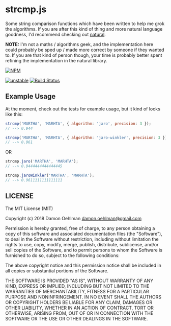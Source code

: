 # strcmp.js

Some string comparison functions which have been written to help me grok
the algorithms.  If you are after this kind of thing and more natural
language goodness, I'd recommend checking out
[natural](https://github.com/NaturalNode/natural).

**NOTE:** I'm not a maths / algorithms geek, and the implementation here 
could probably be sped up / made more correct by someone if they wanted to.
If you are that kind of person though, your time is probably better spent
refining the implementation in the natural library.

[![NPM](https://nodei.co/npm/strcmp.png)](https://nodei.co/npm/strcmp/)

[![unstable](https://img.shields.io/badge/stability-unstable-yellowgreen.svg)](https://github.com/dominictarr/stability#unstable) [![Build Status](https://api.travis-ci.org/DamonOehlman/strcmp.js.svg?branch=master)](https://travis-ci.org/DamonOehlman/strcmp.js)

## Example Usage

At the moment, check out the tests for example usage, but it kind of
looks like this:

```js
strcmp('MARTHA', 'MARHTA', { algorithm: 'jaro', precision: 3 });
// --> 0.944

strcmp('MARTHA', 'MARHTA', { algorithm: 'jaro-winkler', precision: 3 });
// --> 0.961
```

OR

```js
strcmp.jaro('MARTHA', 'MARHTA');
// --> 0.9444444444444445

strcmp.jaroWinkler('MARTHA', 'MARHTA');
// --> 0.9611111111111111
```

## LICENSE

The MIT License (MIT)

Copyright (c) 2018 Damon Oehlman <damon.oehlman@gmail.com>

Permission is hereby granted, free of charge, to any person obtaining a copy
of this software and associated documentation files (the "Software"), to deal
in the Software without restriction, including without limitation the rights
to use, copy, modify, merge, publish, distribute, sublicense, and/or sell
copies of the Software, and to permit persons to whom the Software is
furnished to do so, subject to the following conditions:

The above copyright notice and this permission notice shall be included in all
copies or substantial portions of the Software.

THE SOFTWARE IS PROVIDED "AS IS", WITHOUT WARRANTY OF ANY KIND, EXPRESS OR
IMPLIED, INCLUDING BUT NOT LIMITED TO THE WARRANTIES OF MERCHANTABILITY,
FITNESS FOR A PARTICULAR PURPOSE AND NONINFRINGEMENT. IN NO EVENT SHALL THE
AUTHORS OR COPYRIGHT HOLDERS BE LIABLE FOR ANY CLAIM, DAMAGES OR OTHER
LIABILITY, WHETHER IN AN ACTION OF CONTRACT, TORT OR OTHERWISE, ARISING FROM,
OUT OF OR IN CONNECTION WITH THE SOFTWARE OR THE USE OR OTHER DEALINGS IN THE
SOFTWARE.


